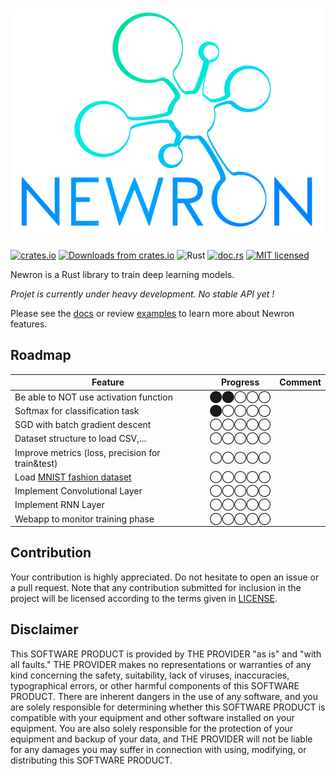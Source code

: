 ![Newron](https://raw.githubusercontent.com/hugues31/newron/master/newron.png)
===========
[![crates.io](https://img.shields.io/crates/v/newron.svg)](https://crates.io/crates/newron)
[![Downloads from crates.io](https://img.shields.io/crates/d/newron.svg)](https://crates.io/crates/newron)
![Rust](https://github.com/hugues31/newron/workflows/Rust/badge.svg?branch=master)
[![doc.rs](https://docs.rs/newron/badge.svg)](https://docs.rs/newron/)
[![MIT licensed](https://img.shields.io/badge/license-MIT-blue.svg)](LICENSE)


Newron is a Rust library to train deep learning models.

*Projet is currently under heavy development. No stable API yet !*

Please see the [docs](https://docs.rs/newron/) or review [examples](https://github.com/hugues31/newron/tree/master/examples) to learn more about Newron features.

## Roadmap

| Feature                                                                             | Progress | Comment |
|-------------------------------------------------------------------------------------|----------|---------|
| Be able to NOT use activation function                                              |⬤⬤◯◯◯|         |
| Softmax for classification task                                                     |⬤◯◯◯◯|         |
| SGD with batch gradient descent                                                     |◯◯◯◯◯|         |
| Dataset structure to load CSV,...                                                   |◯◯◯◯◯|         |
| Improve metrics (loss, precision for train&test)                                    |◯◯◯◯◯|         |
| Load [MNIST fashion dataset](https://github.com/zalandoresearch/fashion-mnist)      |◯◯◯◯◯|         |
| Implement Convolutional Layer                                                       |◯◯◯◯◯|         |
| Implement RNN Layer                                                                 |◯◯◯◯◯|         |
| Webapp to monitor training phase                                                    |◯◯◯◯◯|         |


## Contribution

Your contribution is highly appreciated. Do not hesitate to open an issue or a
pull request. Note that any contribution submitted for inclusion in the project
will be licensed according to the terms given in [LICENSE](LICENSE).

## Disclaimer
This SOFTWARE PRODUCT is provided by THE PROVIDER "as is" and "with all faults."
THE PROVIDER makes no representations or warranties of any kind concerning the
safety, suitability, lack of viruses, inaccuracies, typographical errors, or
other harmful components of this SOFTWARE PRODUCT. There are inherent dangers
in the use of any software, and you are solely responsible for determining
whether this SOFTWARE PRODUCT is compatible with your equipment and other
software installed on your equipment. You are also solely responsible for the
protection of your equipment and backup of your data, and THE PROVIDER will not
be liable for any damages you may suffer in connection with using, modifying,
or distributing this SOFTWARE PRODUCT.
